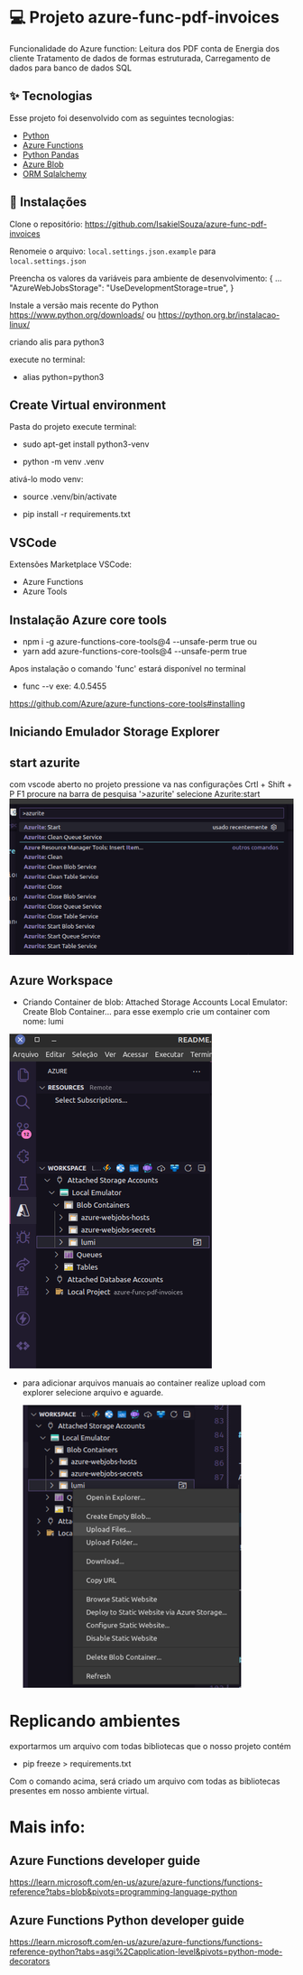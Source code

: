 # 💻 Projeto azure-func-pdf-invoices

Funcionalidade do Azure function:
Leitura dos PDF conta de Energia dos cliente
Tratamento de dados de formas estruturada,
Carregamento de dados para banco de dados SQL

## ✨ Tecnologias

Esse projeto foi desenvolvido com as seguintes tecnologias:

- [Python](https://www.python.org/)
- [Azure Functions](https://docs.microsoft.com/pt-br/azure/azure-functions/)
- [Python Pandas](https://pandas.pydata.org/)
- [Azure Blob](https://docs.microsoft.com/en-us/azure/storage/blobs/storage-quickstart-blobs-python)
- [ORM Sqlalchemy](https://www.sqlalchemy.org/)

## 🚀 Instalações

Clone o repositório:
https://github.com/IsakielSouza/azure-func-pdf-invoices

Renomeie o arquivo:
`local.settings.json.example` para `local.settings.json`

Preencha os valores da variáveis para ambiente de desenvolvimento:
{
  ...
  "AzureWebJobsStorage": "UseDevelopmentStorage=true",
}

Instale a versão mais recente do Python
  https://www.python.org/downloads/ ou https://python.org.br/instalacao-linux/
  
  criando alis para python3
  
  execute no terminal: 
  - alias python=python3

## Create Virtual environment

Pasta do projeto execute terminal: 

- sudo apt-get install python3-venv

- python -m venv .venv


ativá-lo modo venv:

- source .venv/bin/activate

- pip install -r requirements.txt


## VSCode

Extensões Marketplace VSCode:
- Azure Functions
- Azure Tools

## Instalação Azure core tools
 
- npm i -g azure-functions-core-tools@4 --unsafe-perm true
ou 
- yarn add azure-functions-core-tools@4 --unsafe-perm true

 Apos instalação o comando 'func' estará disponível no terminal
- func --v
exe: 4.0.5455
  
https://github.com/Azure/azure-functions-core-tools#installing


## Iniciando Emulador Storage Explorer

## start azurite
com vscode aberto no projeto pressione va nas configurações Crtl + Shift + P F1
procure na barra de pesquisa '>azurite'
selecione Azurite:start
![Alt text](.github/image-2.png)


## Azure Workspace

- Criando Container de blob:
Attached Storage Accounts
  Local Emulator:
    Create Blob Container...
      para esse exemplo crie um container com nome: lumi

![Alt text](.github/image.png)


- para adicionar arquivos manuais ao container
  realize upload com explorer selecione arquivo e aguarde.

  ![Alt text](.github/image-3.png)

# Replicando ambientes

exportarmos um arquivo com todas bibliotecas que o nosso projeto contém

- pip freeze > requirements.txt

Com o comando acima, será criado um arquivo com todas as bibliotecas presentes em nosso ambiente virtual.


# Mais info:

## Azure Functions developer guide
https://learn.microsoft.com/en-us/azure/azure-functions/functions-reference?tabs=blob&pivots=programming-language-python

## Azure Functions Python developer guide
https://learn.microsoft.com/en-us/azure/azure-functions/functions-reference-python?tabs=asgi%2Capplication-level&pivots=python-mode-decorators